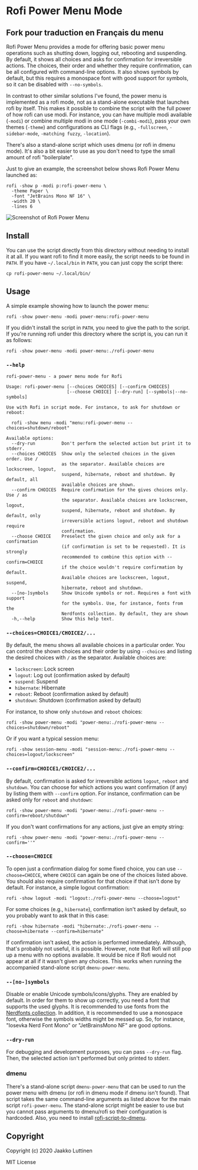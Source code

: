 # Rofi Power Menu Mode

Fork pour traduction en Français du menu
--------------


Rofi Power Menu provides a mode for offering basic power menu operations such as
shutting down, logging out, rebooting and suspending. By default, it shows all
choices and asks for confirmation for irreversible actions. The choices, their
order and whether they require confirmation, can be all configured with
command-line options. It also shows symbols by default, but this requires a
monospace font with good support for symbols, so it can be disabled with
`--no-symbols`.

In contrast to other similar solutions I've found, the power menu is implemented
as a rofi mode, not as a stand-alone executable that launches rofi by itself.
This makes it possible to combine the script with the full power of how rofi can
use modi. For instance, you can have multiple modi available (`-modi`) or
combine multiple modi in one mode (`-combi-modi`), pass your own themes
(`-theme`) and configurations as CLI flags (e.g., `-fullscreen`,
`-sidebar-mode`, `-matching fuzzy`, `-location`).

There's also a stand-alone script which uses dmenu (or rofi in dmenu mode). It's
also a bit easier to use as you don't need to type the small amount of rofi
"boilerplate".

Just to give an example, the screenshot below shows Rofi Power Menu launched as:

```
rofi -show p -modi p:rofi-power-menu \
  -theme Paper \
  -font "JetBrains Mono NF 16" \
  -width 20 \
  -lines 6
```

![Screenshot of Rofi Power Menu](./screenshot.png)


## Install

You can use the script directly from this directory without needing to install
it at all. If you want rofi to find it more easily, the script needs to be found
in `PATH`. If you have `~/.local/bin` in `PATH`, you can just copy the script
there:

```
cp rofi-power-menu ~/.local/bin/
```


## Usage

A simple example showing how to launch the power menu:

```
rofi -show power-menu -modi power-menu:rofi-power-menu
```

If you didn't install the script in `PATH`, you need to give the path to the
script. If you're running rofi under this directory where the script is, you can
run it as follows:

```
rofi -show power-menu -modi power-menu:./rofi-power-menu
```


### `--help`

```
rofi-power-menu - a power menu mode for Rofi

Usage: rofi-power-menu [--choices CHOICES] [--confirm CHOICES]
                       [--choose CHOICE] [--dry-run] [--symbols|--no-symbols]

Use with Rofi in script mode. For instance, to ask for shutdown or reboot:

  rofi -show menu -modi "menu:rofi-power-menu --choices=shutdown/reboot"

Available options:
  --dry-run          Don't perform the selected action but print it to stderr.
  --choices CHOICES  Show only the selected choices in the given order. Use /
                     as the separator. Available choices are lockscreen, logout,
                     suspend, hibernate, reboot and shutdown. By default, all
                     available choices are shown.
  --confirm CHOICES  Require confirmation for the gives choices only. Use / as
                     the separator. Available choices are lockscreen, logout,
                     suspend, hibernate, reboot and shutdown. By default, only
                     irreversible actions logout, reboot and shutdown require
                     confirmation.
  --choose CHOICE    Preselect the given choice and only ask for a confirmation
                     (if confirmation is set to be requested). It is strongly
                     recommended to combine this option with --confirm=CHOICE
                     if the choice wouldn't require confirmation by default.
                     Available choices are lockscreen, logout, suspend,
                     hibernate, reboot and shutdown.
  --[no-]symbols     Show Unicode symbols or not. Requires a font with support
                     for the symbols. Use, for instance, fonts from the
                     Nerdfonts collection. By default, they are shown
  -h,--help          Show this help text.
```


### `--choices=CHOICE1/CHOICE2/...`

By default, the menu shows all available choices in a particular order. You can
control the shown choices and their order by using `--choices` and listing the
desired choices with `/` as the separator. Available choices are:

- `lockscreen`: Lock screen
- `logout`: Log out (confirmation asked by default)
- `suspend`: Suspend
- `hibernate`: Hibernate
- `reboot`: Reboot (confirmation asked by default)
- `shutdown`: Shutdown (confirmation asked by default)

For instance, to show only `shutdown` and `reboot` choices:

```
rofi -show power-menu -modi "power-menu:./rofi-power-menu --choices=shutdown/reboot"
```

Or if you want a typical session menu:

```
rofi -show session-menu -modi "session-menu:./rofi-power-menu --choices=logout/lockscreen"
```

### `--confirm=CHOICE1/CHOICE2/...`

By default, confirmation is asked for irreversible actions `logout`, `reboot`
and `shutdown`. You can choose for which actions you want confirmation (if any)
by listing them with `--confirm` option. For instance, confirmation can be asked
only for `reboot` and `shutdown`:


```
rofi -show power-menu -modi "power-menu:./rofi-power-menu --confirm=reboot/shutdown"
```

If you don't want confirmations for any actions, just give an empty string:

```
rofi -show power-menu -modi "power-menu:./rofi-power-menu --confirm=''"
```


### `--choose=CHOICE`

To open just a confirmation dialog for some fixed choice, you can use
`--choose=CHOICE`, where `CHOICE` can again be one of the choices listed above.
You should also require confirmation for that choice if that isn't done by
default. For instance, a simple logout confirmation:

```
rofi -show logout -modi "logout:./rofi-power-menu --choose=logout"
```

For some choices (e.g., `hibernate`), confirmation isn't asked by default, so
you probably want to ask that in this case:

```
rofi -show hibernate -modi "hibernate:./rofi-power-menu --choose=hibernate --confirm=hibernate"
```

If confirmation isn't asked, the action is performed immediately. Although,
that's probably not useful, it is possible. However, note that Rofi will still
pop up a menu with no options available. It would be nice if Rofi would not
appear at all if it wasn't given any choices. This works when running the
accompanied stand-alone script `dmenu-power-menu`.


### `--[no-]symbols`

Disable or enable Unicode symbols/icons/glyphs. They are enabled by default. In
order for them to show up correctly, you need a font that supports the used
glyphs. It is recommended to use fonts from the [Nerdfonts
collection](https://www.nerdfonts.com/). In addition, it is recommended to use a
monospace font, otherwise the symbols widths might be messed up. So, for
instance, "Iosevka Nerd Font Mono" or "JetBrainsMono NF" are good options.


### `--dry-run`

For debugging and development purposes, you can pass `--dry-run` flag. Then, the
selected action isn't performed but only printed to stderr.


### dmenu

There's a stand-alone script `dmenu-power-menu` that can be used to run the
power menu with dmenu (or rofi in dmenu mode if dmenu isn't found). That script
takes the same command-line arguments as listed above for the main script
`rofi-power-menu`. The stand-alone script might be easier to use but you cannot
pass arguments to dmenu/rofi so their configuration is hardcoded. Also, you need
to install
[rofi-script-to-dmenu](https://github.com/jluttine/rofi-script-to-dmenu).


## Copyright

Copyright (c) 2020 Jaakko Luttinen

MIT License
